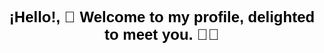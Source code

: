 <h1 align="center" style="font-family: 'Arial', sans-serif; font-size: 24px; color: black;">¡Hello!, 🌟 Welcome to my profile, delighted to meet you. 🚀✨</h1>

<!--

<p align="center">
  <em>
  
    This is ME, Akash chowrasia, a <b>final year</b> undergraduate from  <b>Amritsar college of engineering & technology</b>, amritsar</a>. <br>
    A budding <b>Full-Stack Software Developer</b> and a <b>Competitive Programming Enthusiast</b>&nbsp;
    with the idea of <b>improving</b> himself and wants a <b>platform</b> to 
    <b>grow</b> 
    
  </em> 
  <br>
</p>


Here are some ideas to get you started:

- 🔭 I’m currently working on ...
- 🌱 I’m currently learning ...
- 👯 I’m looking to collaborate on ...
- 🤔 I’m looking for help with ...
- 💬 Ask me about ...
- 📫 How to reach me: ...
- 😄 Pronouns: ...
- ⚡ Fun fact: ...
-->
